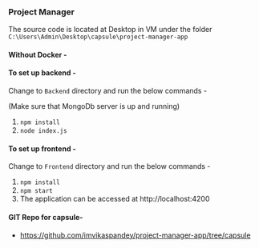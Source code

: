 ### Project Manager


The source code is located at Desktop in VM under the folder `C:\Users\Admin\Desktop\capsule\project-manager-app`

#### Without Docker -

#### To set up backend -

Change to `Backend` directory and run the below commands -

(Make sure that MongoDb server is up and running)
1. `npm install`
2. `node index.js`

#### To set up frontend -

Change to `Frontend` directory and run the below commands -

1. `npm install`
2. `npm start`
3. The application can be accessed at http://localhost:4200

#### GIT Repo for capsule-

- https://github.com/imvikaspandey/project-manager-app/tree/capsule